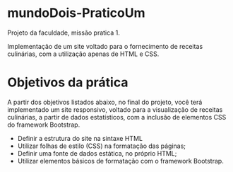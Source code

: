 # mundoDois-PraticoUm
Projeto da faculdade, missão pratica 1.

Implementação de um site voltado para o fornecimento de receitas culinárias, com a
utilização apenas de HTML e CSS.

# Objetivos da prática

A partir dos objetivos listados abaixo, no final do projeto, você terá implementado um
site responsivo, voltado para a visualização de receitas culinárias, a partir de dados
estatísticos, com a inclusão de elementos CSS do framework Bootstrap.

* Definir a estrutura do site na sintaxe HTML
* Utilizar folhas de estilo (CSS) na formatação das páginas;
* Definir uma fonte de dados estática, no próprio HTML;
* Utilizar elementos básicos de formatação com o framework Bootstrap.
